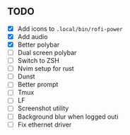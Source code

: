 ## TODO
 - [X] Add icons to `.local/bin/rofi-power`
 - [X] Add audio
 - [X] Better polybar
 - [ ] Dual screen polybar
 - [ ] Switch to ZSH
 - [ ] Nvim setup for rust
 - [ ] Dunst
 - [ ] Better prompt
 - [ ] Tmux
 - [ ] LF
 - [ ] Screenshot utility
 - [ ] Background blur when logged outi
 - [ ] Fix ethernet driver
